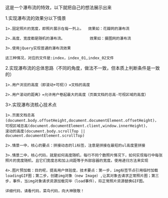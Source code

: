 这是一个瀑布流的特效，以下就把自己的想法展示出来

1.实现瀑布流的效果分以下情景

    1>.固定照片的宽度，即照片展示在每一列上。  效果如：花瓣网的瀑布流

    2>.高度、宽度都是随机的瀑布流。           效果如：摄图网的瀑布流

    3>.使用jQuery实现普通的瀑布流效果

    这三种情况，对应的文件是:index，index_01,index_02文件


2.实现瀑布流的总体思路（不同的角度，做法不一致，但本质上判断条件是一致的）

    1>.用户浏览的高度（即滚动+可视）》=文档的高度

    2>.用户滚动的距离》=允许用户卷起最大的高度（页面文档的总高-可视区域的高度）

3>.实现瀑布流核心技术点

    1>.页面文档总高(document.body.offsetHeight,document.documentElement.offsetHeight)，
    可视区域总高(document.documentElement.client,window.innerHeight)，
    滚动的高度(document.body.scrollTop || document.documentElement.scrollTop)

    2>.情景一中，核心的要点：拼接动态的li标签，注意是拼接在最短的ul高度里拼接

    3>.情景二中，核心代码，就是如何高度随机，每行不同个数照片情况下，如何实现每行中每张照片的宽度随机，且它们宽度总和加上间距等于外部容器的宽度。使用递归方法来实现

    4>.图片预加载：目的呢，提高用户体验度，技术要点：第一步，img标签节点引用临时加载loadingGIF图；第二步，创建img对象（new Image）,让其对象去请求正常照片图；第三步，事件，当img对象请求资源加载完毕（load事件），将正常照片资源替换GIF图。

    详细代码，请看代码，菜鸟代码，向大神致敬！
